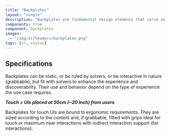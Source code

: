 ```yaml
---
title: "Backplates"
layout: "single"
description: "Backplates are fundamental design elements that serve as a backdrop for other UI elements."
components: true
component: backplates
images:
  - "/img/xr/headers/backplates.png"
tags: [xr, styles]
---
```


## Specifications

Backplates can be static, or be ruled by solvers, or be interactive in nature (grabbable), but fit with solvers to enhance the experience and discoverability. Their use and behavior depend on the type of experience the use case requires.

**_Touch = UIs placed at 50cm (~20 Inch) from users_**

Backplates for touch UIs are bound to ergonomic requirements. They are sized according to the content and, if grabbable, fitted with grips ideal for touch or maximum near interactions with indirect interaction support (far interactions).
